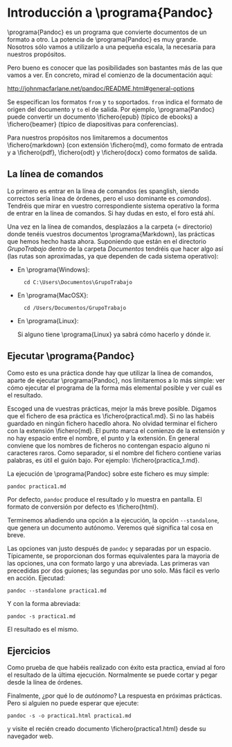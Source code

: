 # Introducción a \programa{Pandoc}
\programa{Pandoc} es un programa que convierte documentos de un formato a otro.
La potencia de \programa{Pandoc} es muy grande. Nosotros sólo vamos a utilizarlo
a una pequeña escala, la necesaria para nuestros propósitos.

Pero bueno es conocer que las posibilidades son bastantes más de las que vamos
a ver. En concreto, mirad el comienzo de la documentación aquí:

<http://johnmacfarlane.net/pandoc/README.html#general-options>

Se especifican los formatos `from` y `to` soportados. `from` indica el
formato de origen del documento y `to` el de salida. Por ejemplo,
\programa{Pandoc} puede convertir un documento \fichero{epub} (típico de ebooks)
a \fichero{beamer} (típico de diapositivas para conferencias).

Para nuestros propósitos nos limitaremos a documentos \fichero{markdown} (con
extensión \fichero{md}, como formato de entrada y a \fichero{pdf},
\fichero{odt} y \fichero{docx} como formatos de salida.

## La línea de comandos
Lo primero es entrar en la línea de comandos (es spanglish, siendo correctos
sería línea de órdenes, pero el uso dominante es _comandos_). Tendréis que 
mirar en vuestro correspondiente sistema operativo la forma de entrar en la 
línea de comandos. Si hay dudas en esto, el foro está ahí.

Una vez en la línea de comandos, desplazáos a la carpeta (= directorio) donde
tenéis vuestros documentos \programa{Markdown}, las prácticas que hemos hecho
hasta ahora.  Suponiendo que están en el directorio _GrupoTrabajo_ dentro de la
carpeta _Documentos_ tendréis que hacer algo así (las rutas son aproximadas, ya
que dependen de cada sistema operativo):

- En \programa{Windows}: 
    
        cd C:\Users\Documentos\GrupoTrabajo

- En \programa{MacOSX}:

        cd /Users/Documentos/GrupoTrabajo

- En \programa{Linux}:

    Si alguno tiene \programa{Linux} ya sabrá cómo hacerlo y dónde ir.


## Ejecutar \programa{Pandoc}
Como esto es una práctica donde hay que utilizar la línea de comandos, aparte
de ejecutar \programa{Pandoc}, nos limitaremos a lo más simple: ver cómo
ejecutar el programa de la forma más elemental posible y ver cuál es el
resultado.

Escoged una de vuestras prácticas, mejor la más breve posible. Digamos que el 
fichero de esa práctica es \fichero{practica1.md}. Si no las habéis guardado en
ningún fichero hacedlo ahora. No olvidad terminar el fichero con la extensión
\fichero{md}. El punto marca el comienzo de la extensión y no hay espacio entre
el nombre, el punto y la extensión. En general conviene que los nombres de
ficheros no contengan espacio alguno ni caracteres raros. Como separador, si el
nombre del fichero contiene varias palabras, es útil el guión bajo. Por
ejemplo: \fichero{practica\_1.md}.

La ejecución de \programa{Pandoc} sobre este fichero es muy simple:

    pandoc practica1.md

Por defecto, `pandoc` produce el resultado y lo muestra en pantalla. El
formato de conversión por defecto es \fichero{html}.

Terminemos añadiendo una opción a la ejecución, la opción `--standalone`, que
genera un documento autónomo. Veremos qué significa tal cosa en breve.

Las opciones van justo después de `pandoc` y separadas por un espacio. Típicamente,
se proporcionan dos formas equivalentes para la mayoria de las opciones, una con
formato largo y una abreviada. Las primeras van precedidas por dos guiones;
las segundas por uno solo. Más fácil es verlo en acción. Ejecutad:

    pandoc --standalone practica1.md

Y con la forma abreviada:

    pandoc -s practica1.md

El resultado es el mismo.

## Ejercicios
Como prueba de que habéis realizado con éxito esta practica, enviad al foro
el resultado de la última ejecución. Normalmente se puede cortar y pegar desde
la línea de órdenes.

Finalmente, ¿por qué lo de _autónomo_? La respuesta en próximas prácticas. Pero
si alguien no puede esperar que ejecute:

    pandoc -s -o practica1.html practica1.md

y visite el recién creado documento \fichero{practica1.html} 
desde su navegador web.

